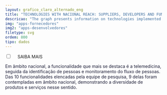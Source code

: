 ```yaml
---
layout: grafico_claro_alternado_eng
title: "TECHNOLOGIES WITH NACIONAL REACH: SUPPLIERS, DEVELOPERS AND FUNCTIONALITIES"
descricao: "The graph presents information on technologies implemented nationally, organized by functionalies, pointing out its suppliers and developers."
img: "apps-fornecedores"
img2: "apps-desenvolvedores"
filetype: svg
ordem: 800
tipo: dados
---
```


<div class="accordion">
    <div class="option">
      <input type="checkbox" id="toggle{{page.ordem}}" class="toggle" />
      <label class="titleaco" for="toggle{{page.ordem}}">SAIBA MAIS&nbsp;
      </label>
      <div class="contentaco">
        <p style="color:#1c1d36 !important">Em âmbito nacional, a funcionalidade que mais se destaca é a telemedicina, seguida da identificação de pessoas e monitoramento do fluxo de pessoas. Das 10 funcionalidades elencadas pela equipe de pesquisa, 9 delas foram contempladas em âmbito nacional, demonstrando a diversidade de produtos e serviços nesse sentido.</p>
      </div>
    </div>
  </div>
